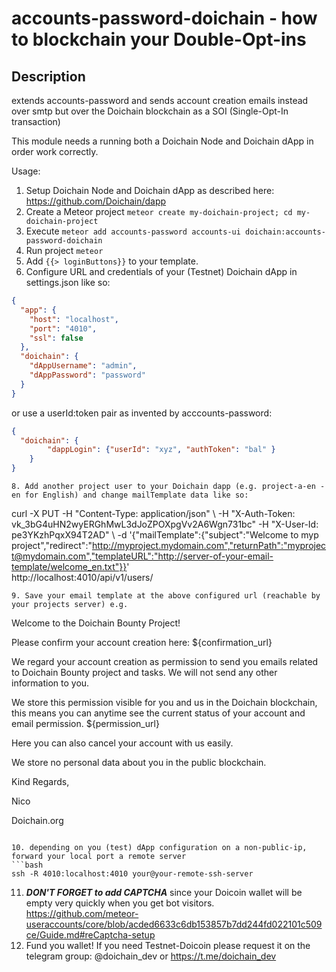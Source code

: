 # accounts-password-doichain - how to blockchain your Double-Opt-ins

## Description
extends accounts-password and sends account creation emails instead over smtp but over the Doichain blockchain as a SOI (Single-Opt-In transaction)

This module needs a running both a Doichain Node and Doichain dApp in order work correctly.

Usage:
1. Setup Doichain Node and Doichain dApp as described here: https://github.com/Doichain/dapp
2. Create a Meteor project ```meteor create my-doichain-project; cd my-doichain-project```
3. Execute ```meteor add accounts-password accounts-ui doichain:accounts-password-doichain```
4. Run project ```meteor```
5. Add ``{{> loginButtons}}`` to your template.
6. Configure URL and credentials of your (Testnet) Doichain dApp in settings.json like so: 
```json
{
  "app": {
    "host": "localhost",
    "port": "4010",
    "ssl": false
  },
  "doichain": {
    "dAppUsername": "admin",
    "dAppPassword": "password"
  }
}
```
or use a userId:token pair as invented by acccounts-password:
```json
{
  "doichain": {
        "dappLogin": {"userId": "xyz", "authToken": "bal" }
    }
}
```
```
8. Add another project user to your Doichain dapp (e.g. project-a-en - en for English) and change mailTemplate data like so:
```
curl -X PUT -H "Content-Type: application/json" \ 
    -H "X-Auth-Token: vk_3bG4uHN2wyERGhMwL3dJoZPOXpgVv2A6Wgn731bc" 
    -H "X-User-Id: pe3YKzhPqxX94T2AD" \\ 
    -d '{"mailTemplate":{"subject":"Welcome to myp project","redirect":"http://myproject.mydomain.com","returnPath":"myproject@mydomain.com","templateURL":"http://server-of-your-email-template/welcome_en.txt"}}' \
    http://localhost:4010/api/v1/users/<the users id> 
```
9. Save your email template at the above configured url (reachable by your projects server) e.g.

```
Welcome to the Doichain Bounty Project!

Please confirm your account creation here: ${confirmation_url}

We regard your account creation as permission to send you emails related to Doichain Bounty project and tasks.
We will not send any other information to you.

We store this permission visible for you and us in the Doichain blockchain,
this means you can anytime see the current status of your account and email permission.
${permission_url}

Here you can also cancel your account with us easily.

We store no personal data about you in the public blockchain.

Kind Regards,

Nico

Doichain.org
```
 
10. depending on you (test) dApp configuration on a non-public-ip, forward your local port a remote server
```bash
ssh -R 4010:localhost:4010 your@your-remote-ssh-server
```
11. ***DON'T FORGET to add CAPTCHA***
since your Doicoin wallet will be empty very quickly when you get bot visitors. https://github.com/meteor-useraccounts/core/blob/acded6633c6db153857b7dd244fd022101c509ce/Guide.md#reCaptcha-setup
12. Fund you wallet! If you need Testnet-Doicoin please request it on the telegram group: @doichain_dev or https://t.me/doichain_dev
